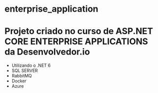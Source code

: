# enterprise_application

# Projeto criado no curso de ASP.NET CORE ENTERPRISE APPLICATIONS da Desenvolvedor.io

- Utilizando o .NET 6
- SQL SERVER
- RabbitMQ
- Docker
- Azure